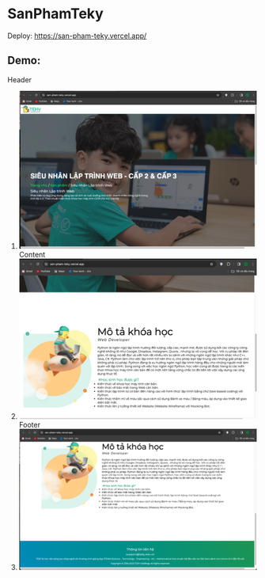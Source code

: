 # SanPhamTeky
Deploy: https://san-pham-teky.vercel.app/
## Demo:
Header
1. ![Screenshot](https://github.com/Ngtientu/SanPhamTeky/blob/main/img/Project/header.png)
Content
2. ![Screenshot](https://github.com/Ngtientu/SanPhamTeky/blob/main/img/Project/content.png)
Footer
3. ![Screenshot](https://github.com/Ngtientu/SanPhamTeky/blob/main/img/Project/footer.png)
